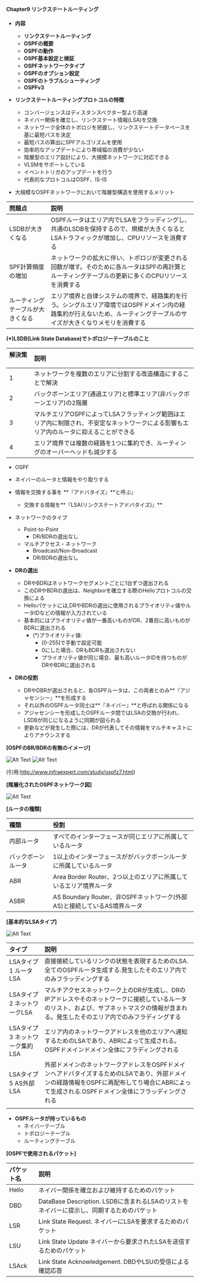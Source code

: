 #### Chapter9 リンクステートルーティング
- **内容**
  - **リンクステートルーティング**
  - **OSPFの概要**
  - **OSPFの動作**
  - **OSPF基本設定と検証**
  - **OSPFネットワークタイプ**
  - **OSPFのオプション設定**
  - **OSPFのトラブルシューティング**
  - **OSPFv3**



- **リンクステートルーティングプロトコルの特徴**
  - コンバージェンスはディスタンスベクター型より高速
  - ネイバー関係を確立し、リンクステート情報(LSA)を交換
  - ネットワーク全体のトポロジを把握し、リンクステートデータベースを基に最短パスを決定
  - 最短パスの算出にSPFアルゴリズムを使用
  - 効率的なアップデートにより帯域幅の消費が少ない
  - 階層型のエリア設計により、大規模ネットワークに対応できる
  - VLSMをサポートしている
  - イベントトリガのアップデートを行う
  - 代表的なプロトコルはOSPF、IS-IS


- 大規模なOSPFネットワークにおいて階層型構造を使用するメリット
 
|問題点  　　|説明         |
|:-----------|:------------|
|LSDBが大きくなる|OSPFルータはエリア内でLSAをフラッディングし、共通のLSDBを保持するので、規模が大きくなるとLSAトラフィックが増加し、CPUリソースを消費する|
|SPF計算頻度の増加|ネットワークの拡大に伴い、トポロジが変更される回数が増す。そのために各ルータはSPFの再計算とルーティングテーブルの更新に多くのCPUリソースを消費する|
|ルーティングテーブルが大きくなる|エリア境界と自律システムの境界で、経路集約を行う。シングルエリア環境ではOSPFドメイン内の経路集約が行えないため、ルーティングテーブルのサイズが大きくなりメモリを消費する|

**(*)LSDB(Link State Database)でトポロジーテーブルのこと**

|解決策  　　|説明         |
|:-----------|:------------|
|1           |ネットワークを複数のエリアに分割する改造構造にすることで解決| 
|2           |バックボーンエリア(通過エリア)と標準エリア(非バックボーンエリア)の2階層| 
|3           |マルチエリアOSPFによってLSAフラッティング範囲はエリア内に制限され、不安定なネットワークによる影響もエリア内のルータに抑えることができる| 
|4           |エリア境界では複数の経路を1つに集約でき、ルーティングのオーバーヘッドも減少する| 

- OSPF
 - ネイバーのルータと情報をやり取りする
 - 情報を交換する事を **『アドバタイズ』**と呼ぶ』
   - 交換する情報を**『LSA(リンクステートアドバタイズ)』**
 - ネットワークのタイプ
   - Point-to-Point
     - DR/BDRの選出なし
   - マルチアクセス・ネットワーク
     - Broadcast/Non-Broadcast
     - DR/BDRの選出なし

- **DRの選出**
  - DRやBDRはネットワークセグメントごとに1台ずつ選出される
  - このDRやBDRの選出は、Neighborを確立する際のHelloプロトコルの交換による
  - Helloパケットには,DRやBDRの選出に使用されるプライオリティ値やルータIDなどの情報が入力されている
  - 基本的にはプライオリティ値が一番高いものがDR、2番目に高いものがBDRに選出される
    - (*)プライオリティ値: 
      - [0-255]で手動で設定可能
      - 0にした場合、DRもBDRも選出されない 
      - プライオリティ値が同じ場合、最も高いルータIDを持つものがDRやBDRに選出される

- **DRの役割**
  - DRやDBRが選出されると、各OSPFルータは、この両者とのみ**『アジャセンシー』**を形成する
  - それ以外のOSPFルータ同士は**『ネイバー』**と呼ばれる関係になる
  - アジャセンシーを形成したOSPFルータ間ではLSAの交換が行われ、LSDBが同じになるように同期が図られる
  - 更新などが発生した際には、DRが代表してその情報をマルチキャストによりアナウンスする

    
**[OSPFのBR/BDRの有無のイメージ]**

![Alt Text](https://github.com/yhidetoshi/Pictures/raw/master/Network_Study/ospf-lsa.png)
![Alt Text](https://github.com/yhidetoshi/Pictures/raw/master/Network_Study/ospf-no-lsa.png)

(引用:http://www.infraexpert.com/study/ospfz7.html)


**[階層化されたOSPFネットワーク図]**

![Alt Text](https://github.com/yhidetoshi/Pictures/raw/master/Network_Study/ospf-as.png)

**[ルータの種類]**

|種類  　　　|役割         |
|:-----------|:------------|
|内部ルータ  |すべてのインターフェースが同じエリアに所属しているルータ|
|バックボーンルータ|1以上のインターフェースががバックボーンルータに所属しているルータ|
|ABR         |Area Border Router、2つ以上のエリアに所属しているエリア境界ルータ    |
|ASBR        |AS Boundary Router、非OSPFネットワーク(外部AS)と接続しているAS境界ルータ|


**[基本的なLSAタイプ]**

![Alt Text](https://github.com/yhidetoshi/Pictures/raw/master/Network_Study/ospf_stub_area.jpg)

|タイプ   |説明         |
|:-----------|:------------|
|LSAタイプ1 ルータLSA           |直接接続しているリンクの状態を表現するためのLSA.全てのOSPFルータ生成する.発生したそのエリア内でのみフラッディングする|
|LSAタイプ2 ネットワークLSA|マルチアクセスネットワーク上のDRが生成し、DRのIPアドレスやそのネットワークに接続しているルータのリスト、および、サブネットマスクの情報が含まれる。発生したそのエリア内でのみフラディングする|
|LSAタイプ3 ネットワーク集約LSA|エリア内のネットワークアドレスを他のエリアへ通知するためのLSAであり、ABRによって生成される。OSPFドメインドメイン全体にフラディングされる|
|LSAタイプ5 AS外部LSA|外部ドメインのネットワークアドレスをOSPFドメインへアドバタイズするためのLSAであり、外部ドメインの経路情報をOSPFに再配布してり場合にABRによって生成される.OSPFドメイン全体にフラッディングされる|
|||




- **OSPFルータが持っているもの**
  - ネイバーテーブル
  - トポロジーテーブル
  - ルーティングテーブル


**[OSPFで使用されるパケット]**

|パケット名  |説明         |
|:-----------|:------------|
|Hello       | ネイバー関係を確立および維持するためのパケット
|DBD         |DataBase Description. LSDBに含まれるLSAのリストをネイバーに提示し、同期するためのパケット |
|LSR|Link State Request. ネイバーにLSAを要求するためのパケット|
|LSU|Link State Update ネイバーから要求されたLSAを送信するためのパケット|
|LSAck|Link State Acknowledgement. DBDやLSUの受信による確認応答|



